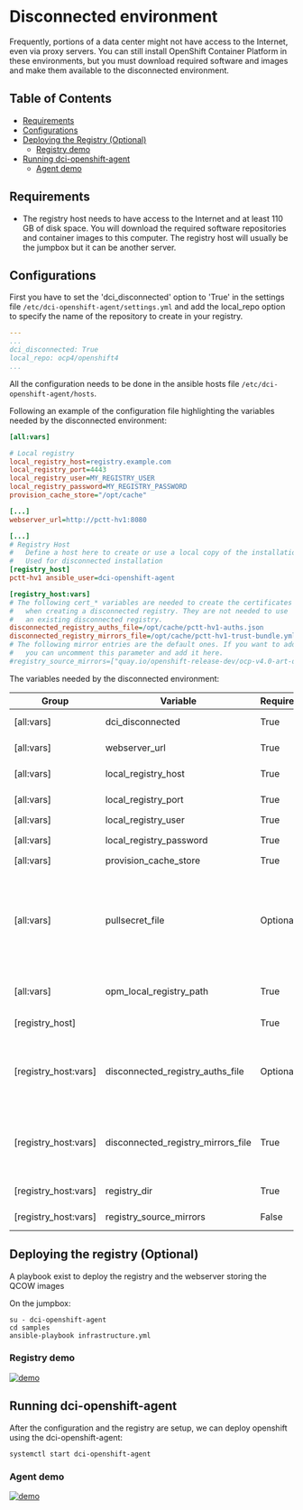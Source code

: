 # Disconnected environment

Frequently, portions of a data center might not have access to the Internet,
even via proxy servers. You can still install OpenShift Container Platform in
these environments, but you must download required software and images and make
them available to the disconnected environment.

## Table of Contents

- [Requirements](#requirements)
- [Configurations](#configurations)
- [Deploying the Registry (Optional)](#deploying-the-registry-optional)
  - [Registry demo](#registry-demo)
- [Running dci-openshift-agent](#running-dci-openshift-agent)
  - [Agent demo](#agent-demo)

## Requirements

- The registry host needs to have access to the Internet and at least 110 GB of
  disk space. You will download the required software repositories and
  container images to this computer. The registry host will usually be the
  jumpbox but it can be another server.

## Configurations

First you have to set the 'dci_disconnected' option to 'True' in the settings
file `/etc/dci-openshift-agent/settings.yml` and add the local_repo option to specify the name of the repository to create in your registry.

```YAML
---
...
dci_disconnected: True
local_repo: ocp4/openshift4
...
```

All the configuration needs to be done in the ansible hosts file
`/etc/dci-openshift-agent/hosts`.

Following an example of the configuration file highlighting the variables
needed by the disconnected environment:

```INI
[all:vars]

# Local registry
local_registry_host=registry.example.com
local_registry_port=4443
local_registry_user=MY_REGISTRY_USER
local_registry_password=MY_REGISTRY_PASSWORD
provision_cache_store="/opt/cache"

[...]
webserver_url=http://pctt-hv1:8080

[...]
# Registry Host
#   Define a host here to create or use a local copy of the installation registry
#   Used for disconnected installation
[registry_host]
pctt-hv1 ansible_user=dci-openshift-agent

[registry_host:vars]
# The following cert_* variables are needed to create the certificates
#   when creating a disconnected registry. They are not needed to use
#   an existing disconnected registry.
disconnected_registry_auths_file=/opt/cache/pctt-hv1-auths.json
disconnected_registry_mirrors_file=/opt/cache/pctt-hv1-trust-bundle.yml
# The following mirror entries are the default ones. If you want to add more mirror
#   you can uncomment this parameter and add it here.
#registry_source_mirrors=["quay.io/openshift-release-dev/ocp-v4.0-art-dev", "registry.svc.ci.openshift.org/ocp/release", "quay.io/openshift-release-dev/ocp-release"]
```

The variables needed by the disconnected environment:

Group                   | Variable | Required      | Type   | Description
----------------------- | -------- | ------------- | ------ |----------------------------------------------------
[all:vars] | dci_disconnected | True | Boolean | Main variable to specify this is a disconnected environment
[all:vars] | webserver_url | True | String | URL of the webserver hosting the qcow images
[all:vars] | local_registry_host | True | String | FQDN or IP for the registry server acting as a mirror
[all:vars] | local_registry_port | True | String | Listening Port for the registry server
[all:vars] | local_registry_user | True | String | Username for the registry server
[all:vars] | local_registry_password | True | String | Password of the registry user for the registry server
[all:vars] | provision_cache_store | True | String | Folder using for the caching
[all:vars] | pullsecret_file | Optional | String | Path of the file in the jumpbox with the pull secret and registry auths in json format. If not provided the content of disconnected_registry_auths_file and pullsecret variable (pulled from DCI components) will be combined to be used by all disconnected tasks.
[all:vars] | opm_local_registry_path | True | String | Path on the local registry host where the pruned catalog images will be stored
[registry_host]         |          | True          | String | Define a host here to create or use a local registry
[registry_host:vars] | disconnected_registry_auths_file | Optional | String | File that contains extra auth tokens to include in the pull-secret. This file will be generated if it doesn't exist. And only required if pullsecret_file var not provided)
[registry_host:vars] | disconnected_registry_mirrors_file | True | String | File that contains the addition trust bundle and image content sources for the local registry. The contents of this file will be appended to the install-config.yml file
[registry_host:vars] | registry_dir | True | String | Folder where to store the openshift container images
[registry_host:vars] | registry_source_mirrors | False | String | List of the mirror entries pointing to the registry_host

## Deploying the registry (Optional)

A playbook exist to deploy the registry and the webserver storing the QCOW
images

On the jumpbox:

```Shell
su - dci-openshift-agent
cd samples
ansible-playbook infrastructure.yml
```

### Registry demo

[![demo](https://asciinema.org/a/vUVI3w23OBqQaM0Ux7IDOlaiq.svg)](https://asciinema.org/a/vUVI3w23OBqQaM0Ux7IDOlaiq?autoplay=1)

## Running dci-openshift-agent

After the configuration and the registry are setup, we can deploy openshift
using the dci-openshift-agent:

```Shell
systemctl start dci-openshift-agent
```

### Agent demo

[![demo](https://asciinema.org/a/zbrwiulDWgtV2ABzJ6pK4Uez3.svg)](https://asciinema.org/a/zbrwiulDWgtV2ABzJ6pK4Uez3?autoplay=1)
